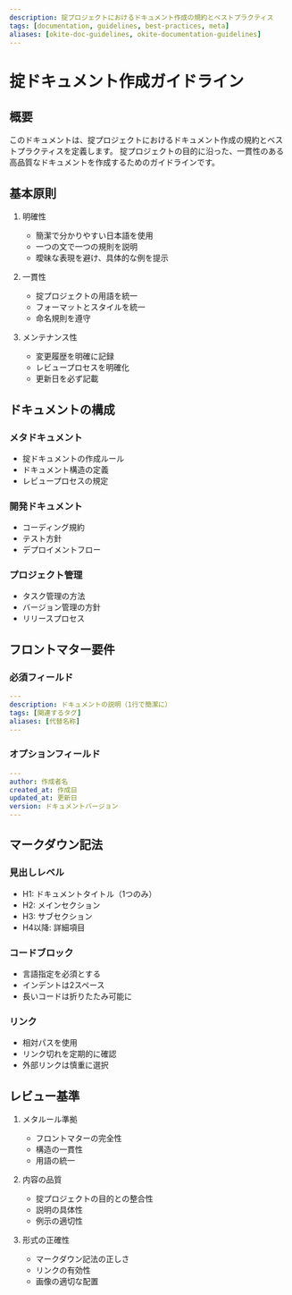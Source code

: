 ```yaml
---
description: 掟プロジェクトにおけるドキュメント作成の規約とベストプラクティス
tags: [documentation, guidelines, best-practices, meta]
aliases: [okite-doc-guidelines, okite-documentation-guidelines]
---
```


# 掟ドキュメント作成ガイドライン

## 概要

このドキュメントは、掟プロジェクトにおけるドキュメント作成の規約とベストプラクティスを定義します。
掟プロジェクトの目的に沿った、一貫性のある高品質なドキュメントを作成するためのガイドラインです。

## 基本原則

1. 明確性
   - 簡潔で分かりやすい日本語を使用
   - 一つの文で一つの規則を説明
   - 曖昧な表現を避け、具体的な例を提示

2. 一貫性
   - 掟プロジェクトの用語を統一
   - フォーマットとスタイルを統一
   - 命名規則を遵守

3. メンテナンス性
   - 変更履歴を明確に記録
   - レビュープロセスを明確化
   - 更新日を必ず記載

## ドキュメントの構成

### メタドキュメント

- 掟ドキュメントの作成ルール
- ドキュメント構造の定義
- レビュープロセスの規定

### 開発ドキュメント

- コーディング規約
- テスト方針
- デプロイメントフロー

### プロジェクト管理

- タスク管理の方法
- バージョン管理の方針
- リリースプロセス

## フロントマター要件

### 必須フィールド

```yaml
---
description: ドキュメントの説明（1行で簡潔に）
tags: [関連するタグ]
aliases: [代替名称]
---
```

### オプションフィールド

```yaml
---
author: 作成者名
created_at: 作成日
updated_at: 更新日
version: ドキュメントバージョン
---
```

## マークダウン記法

### 見出しレベル

- H1: ドキュメントタイトル（1つのみ）
- H2: メインセクション
- H3: サブセクション
- H4以降: 詳細項目

### コードブロック

- 言語指定を必須とする
- インデントは2スペース
- 長いコードは折りたたみ可能に

### リンク

- 相対パスを使用
- リンク切れを定期的に確認
- 外部リンクは慎重に選択

## レビュー基準

1. メタルール準拠
   - フロントマターの完全性
   - 構造の一貫性
   - 用語の統一

2. 内容の品質
   - 掟プロジェクトの目的との整合性
   - 説明の具体性
   - 例示の適切性

3. 形式の正確性
   - マークダウン記法の正しさ
   - リンクの有効性
   - 画像の適切な配置 